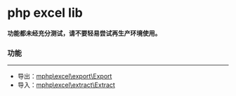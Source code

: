 php excel lib
==========
**功能都未经充分测试，请不要轻易尝试再生产环境使用。**

### 功能
----------
- 导出：[mphp\excel\export\Export](src/export/Export.php)
- 导入：[mphp\excel\extract\Extract](src/extract/Extract.php)
